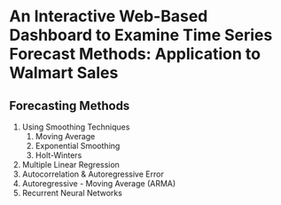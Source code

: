 # An Interactive Web-Based Dashboard to Examine Time Series Forecast Methods: Application to Walmart Sales

## Forecasting Methods

1. Using Smoothing Techniques
   1. Moving Average
   1. Exponential Smoothing
   1. Holt-Winters
1. Multiple Linear Regression
1. Autocorrelation & Autoregressive Error
1. Autoregressive - Moving Average (ARMA)
1. Recurrent Neural Networks
